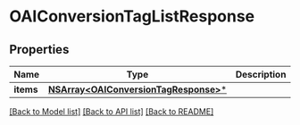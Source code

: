 # OAIConversionTagListResponse

## Properties
Name | Type | Description | Notes
------------ | ------------- | ------------- | -------------
**items** | [**NSArray&lt;OAIConversionTagResponse&gt;***](OAIConversionTagResponse.md) |  | [optional] 

[[Back to Model list]](../README.md#documentation-for-models) [[Back to API list]](../README.md#documentation-for-api-endpoints) [[Back to README]](../README.md)


